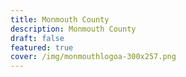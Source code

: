 ```yaml
---
title: Monmouth County
description: Monmouth County
draft: false
featured: true
cover: /img/monmouthlogoa-300x257.png
---
```

